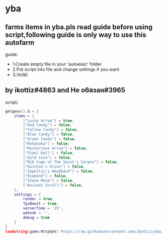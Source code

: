 # yba

farms items in yba.pls read guide before using script,following guide is only way to use this autofarm
---

guide:
- 1.Create empty file in your 'autoexec' folder
- 2.Put script into file and change settings if you want
- 3.Voilà!

by ikottiz#4863 and Не о6язан#3965
-
script:
```lua
getgenv().d = {
	items = {
		["Lucky Arrow"] = true,
		["Red Candy"] = false,
		["Yellow Candy"] = false,
		["Blue Candy"] = false,
		["Green Candy"] = false,
		["Rokakaka"] = false,
		["Mysterious Arrow"] = false,
		["Steel Ball"] = false,
		["Gold Coin"] = false,
		["Rib Cage of The Saint's Corpse"] = false,
		["Quinton's Glove"] = false,
		["Zepellin's Headband"] = false,
		["Diamond"] = false,
		["Stone Mask"] = false,
		["Ancient Scroll"] = false,
 	},
 	settings = {
 		render = true,
 		fpsBoost = true,
 		serverTime = '25',
		wehook = '',
		debug = true
 	}
}
loadstring(game:HttpGet('https://raw.githubusercontent.com/ikottiz/yba/main/main'))()
```
